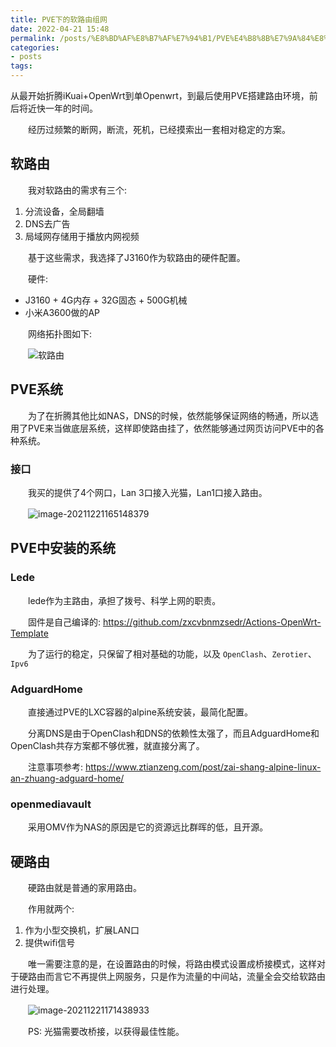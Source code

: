 ```yaml
---
title: PVE下的软路由组网
date: 2022-04-21 15:48
permalink: /posts/%E8%BD%AF%E8%B7%AF%E7%94%B1/PVE%E4%B8%8B%E7%9A%84%E8%BD%AF%E8%B7%AF%E7%94%B1%E7%BB%84%E7%BD%91
categories:
- posts
tags: 
---
```

从最开始折腾iKuai+OpenWrt到单Openwrt，到最后使用PVE搭建路由环境，前后将近快一年的时间。

　　经历过频繁的断网，断流，死机，已经摸索出一套相对稳定的方案。

## 软路由

　　我对软路由的需求有三个:

1. 分流设备，全局翻墙
2. DNS去广告
3. 局域网存储用于播放内网视频

　　基于这些需求，我选择了J3160作为软路由的硬件配置。

　　硬件:

+ J3160 + 4G内存 + 32G固态 + 500G机械
+ 小米A3600做的AP

　　网络拓扑图如下:

　　![软路由](https://image.ztianzeng.com/uPic/%E8%BD%AF%E8%B7%AF%E7%94%B1.png)

## PVE系统

　　为了在折腾其他比如NAS，DNS的时候，依然能够保证网络的畅通，所以选用了PVE来当做底层系统，这样即使路由挂了，依然能够通过网页访问PVE中的各种系统。

### 接口

　　我买的提供了4个网口，Lan 3口接入光猫，Lan1口接入路由。

　　![image-20211221165148379](https://image.ztianzeng.com/uPic/image-20211221165148379.png)

## PVE中安装的系统

### Lede

　　lede作为主路由，承担了拨号、科学上网的职责。

　　固件是自己编译的:  https://github.com/zxcvbnmzsedr/Actions-OpenWrt-Template

　　为了运行的稳定，只保留了相对基础的功能，以及 `OpenClash`、`Zerotier`、`Ipv6`

### AdguardHome

　　直接通过PVE的LXC容器的alpine系统安装，最简化配置。

　　分离DNS是由于OpenClash和DNS的依赖性太强了，而且AdguardHome和OpenClash共存方案都不够优雅，就直接分离了。

　　注意事项参考: https://www.ztianzeng.com/post/zai-shang-alpine-linux-an-zhuang-adguard-home/

### openmediavault

　　采用OMV作为NAS的原因是它的资源远比群晖的低，且开源。

## 硬路由

　　硬路由就是普通的家用路由。

　　作用就两个:

1. 作为小型交换机，扩展LAN口
2. 提供wifi信号

　　唯一需要注意的是，在设置路由的时候，将路由模式设置成桥接模式，这样对于硬路由而言它不再提供上网服务，只是作为流量的中间站，流量全会交给软路由进行处理。

　　![image-20211221171438933](https://image.ztianzeng.com/uPic/image-20211221171438933.png)

　　PS: 光猫需要改桥接，以获得最佳性能。
